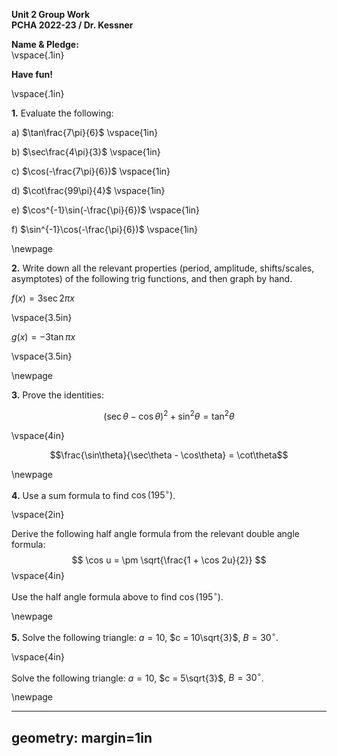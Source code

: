 __Unit 2 Group Work__  
__PCHA 2022-23 / Dr. Kessner__  

__Name & Pledge:__  
\vspace{.1in}

__Have fun!__

\vspace{.1in}

__1.__ Evaluate the following:

a) $\tan\frac{7\pi}{6}$
\vspace{1in}

b) $\sec\frac{4\pi}{3}$
\vspace{1in}

c) $\cos(-\frac{7\pi}{6})$
\vspace{1in}

d) $\cot\frac{99\pi}{4}$
\vspace{1in}

e) $\cos^{-1}\sin(-\frac{\pi}{6})$
\vspace{1in}

f) $\sin^{-1}\cos(-\frac{\pi}{6})$
\vspace{1in}

\newpage

__2.__  Write down all the relevant properties (period, amplitude, shifts/scales,
asymptotes) of the following trig functions, and then graph by hand.  

$f(x) = 3\sec 2\pi x$

\vspace{3.5in}

$g(x) = -3\tan\pi x$

\vspace{3.5in}

\newpage

__3.__ Prove the identities:

$$(\sec\theta - \cos\theta)^2 + \sin^2\theta = \tan^2\theta $$

\vspace{4in}

$$\frac{\sin\theta}{\sec\theta - \cos\theta} = \cot\theta$$


\newpage


__4.__  Use a sum formula to find $\cos(195^{\circ})$.

\vspace{2in}

Derive the following half angle formula from the relevant double
angle formula:
$$ \cos u = \pm \sqrt{\frac{1 + \cos 2u}{2}}  $$
\vspace{4in}

Use the half angle formula above to find $\cos(195^{\circ})$.

\newpage

__5.__  Solve the following triangle: $a = 10$, $c = 10\sqrt{3}$, $B = 30^{\circ}$.

\vspace{4in}

Solve the following triangle: $a = 10$, $c = 5\sqrt{3}$, $B = 30^{\circ}$.

\newpage

---
geometry: margin=1in
---


